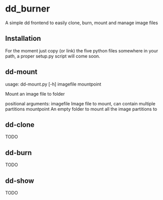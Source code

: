 # dd_burner
A simple dd frontend to easily clone, burn, mount and manage image files

Installation
------------
For the moment just copy (or link) the five python files somewhere in your path,
a proper setup.py script will come soon.

dd-mount
--------
usage: dd-mount.py [-h] imagefile mountpoint

Mount an image file to folder

positional arguments:
  imagefile   Image file to mount, can contain multiple partitions
  mountpoint  An empty folder to mount all the image partitions to

dd-clone
--------
TODO

dd-burn
-------
TODO

dd-show
-------
TODO
